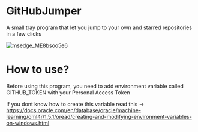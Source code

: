# GitHubJumper
A small tray program that let you jump to your own and starred repositories in a few clicks

![msedge_ME8bsoo5e6](https://user-images.githubusercontent.com/106067576/192349325-900df483-9059-4c5b-84fd-73de714bf3f4.png)

# How to use?
Before using this program, you need to add environment variable called GITHUB_TOKEN with your Personal Access Token

If you dont know how to create this variable read this -> https://docs.oracle.com/en/database/oracle/machine-learning/oml4r/1.5.1/oread/creating-and-modifying-environment-variables-on-windows.html
